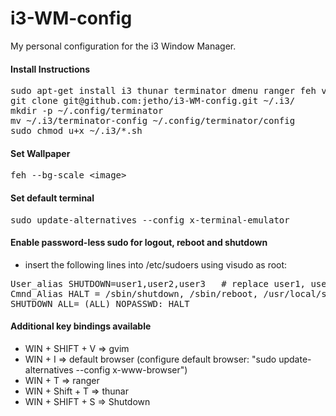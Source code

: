 # i3-WM-config

My personal configuration for the i3 Window Manager. 


#### Install Instructions
<pre>
sudo apt-get install i3 thunar terminator dmenu ranger feh volumeicon-alsa 
git clone git@github.com:jetho/i3-WM-config.git ~/.i3/
mkdir -p ~/.config/terminator
mv ~/.i3/terminator-config ~/.config/terminator/config
sudo chmod u+x ~/.i3/*.sh
</pre>


#### Set Wallpaper
<pre>feh --bg-scale &lt;image&gt;</pre>


#### Set default terminal
<pre>sudo update-alternatives --config x-terminal-emulator</pre>


#### Enable password-less sudo for logout, reboot and shutdown
- insert the following lines into /etc/sudoers using visudo as root:
<pre>
User_alias SHUTDOWN=user1,user2,user3   # replace user1, user2 etc. with real user names
Cmnd_Alias HALT = /sbin/shutdown, /sbin/reboot, /usr/local/sbin/psadadmin
SHUTDOWN ALL= (ALL) NOPASSWD: HALT
</pre>


#### Additional key bindings available
- WIN + SHIFT + V => gvim
- WIN + I => default browser (configure default browser: "sudo update-alternatives --config x-www-browser")
- WIN + T => ranger
- WIN + Shift + T => thunar
- WIN + SHIFT + S => Shutdown
